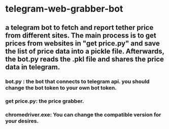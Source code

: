 # telegram-web-grabber-bot
## a telegram bot to fetch and report tether price from different sites. The main process is to get prices from websites in "get price.py" and save the list of price data into a pickle file. Afterwards, the bot.py reads the .pkl file and shares the price data in telegram.

### bot.py : the bot that connects to telegram api. you should change the bot token to your own bot token. 
### get price.py: the price grabber.
### chromedriver.exe: You can change the compatible version for your desires.
